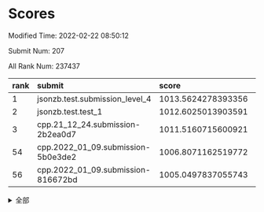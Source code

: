# Scores

Modified Time: 2022-02-22 08:50:12

Submit Num: 207

All Rank Num: 237437

| rank |               submit               |       score        |       sigma        | pk_num |
| :--- | :--------------------------------- | :----------------- | :----------------- | :----- |
| 1    | jsonzb.test.submission_level_4     | 1013.5624278393356 | 0.8216515677929387 | 4582   |
| 2    | jsonzb.test.test_1                 | 1012.6025013903591 | 0.7877848787569733 | 4594   |
| 3    | cpp.21_12_24.submission-2b2ea0d7   | 1011.5160715600921 | 0.790405312480283  | 4585   |
| 54   | cpp.2022_01_09.submission-5b0e3de2 | 1006.8071162519772 | 0.7437200757840668 | 4583   |
| 56   | cpp.2022_01_09.submission-816672bd | 1005.0497837055743 | 0.7144664759331908 | 4590   |


<details>
<summary>全部</summary>

| rank |                 submit                 |       score        |       sigma        | pk_num |
| :--- | :------------------------------------- | :----------------- | :----------------- | :----- |
| 1    | jsonzb.test.submission_level_4         | 1013.5624278393356 | 0.8216515677929387 | 4582   |
| 2    | jsonzb.test.test_1                     | 1012.6025013903591 | 0.7877848787569733 | 4594   |
| 3    | cpp.21_12_24.submission-2b2ea0d7       | 1011.5160715600921 | 0.790405312480283  | 4585   |
| 4    | gobigger.level_3.submission_level_3_28 | 1011.006493161048  | 0.7986884710355139 | 4585   |
| 5    | gobigger.level_3.submission_level_3_11 | 1010.918289079093  | 0.7694559407963589 | 4592   |
| 6    | gobigger.level_3.submission_level_3_8  | 1010.8584236131038 | 0.7527880580327783 | 4586   |
| 7    | gobigger.level_3.submission_level_3_21 | 1010.8566715008928 | 0.74789307436128   | 4589   |
| 8    | gobigger.level_3.submission_level_3_1  | 1010.8306881201586 | 0.7734774496547955 | 4588   |
| 9    | gobigger.level_3.submission_level_3_29 | 1010.7861592473174 | 0.7862522822925847 | 4584   |
| 10   | gobigger.level_3.submission_level_3_44 | 1010.7148159312854 | 0.768710924996882  | 4587   |
| 11   | gobigger.level_3.submission_level_3_45 | 1010.6992983928928 | 0.7735493708260435 | 4589   |
| 12   | gobigger.level_3.submission_level_3_32 | 1010.6336725051054 | 0.7739471610193477 | 4587   |
| 13   | gobigger.level_3.submission_level_3_27 | 1010.6305822424382 | 0.7584341339612443 | 4586   |
| 14   | gobigger.level_3.submission_level_3_39 | 1010.5783160373863 | 0.7690744678711012 | 4592   |
| 15   | gobigger.level_3.submission_level_3_48 | 1010.5585558912865 | 0.7727864824350632 | 4584   |
| 16   | gobigger.level_3.submission_level_3_6  | 1010.5084012798126 | 0.7610706529760703 | 4588   |
| 17   | gobigger.level_3.submission_level_3_15 | 1010.403774754115  | 0.7542425217882077 | 4592   |
| 18   | gobigger.level_3.submission_level_3_34 | 1010.3329337566571 | 0.7780082259821662 | 4588   |
| 19   | gobigger.level_3.submission_level_3_30 | 1010.2915622117888 | 0.7712334819623455 | 4590   |
| 20   | gobigger.level_3.submission_level_3_38 | 1010.2485260333625 | 0.7582046218154429 | 4589   |
| 21   | gobigger.level_3.submission_level_3_35 | 1010.0999115908982 | 0.7860267779379    | 4593   |
| 22   | gobigger.level_3.submission_level_3_7  | 1010.0019885535274 | 0.7691414128482423 | 4592   |
| 23   | gobigger.level_3.submission_level_3_31 | 1009.910687895767  | 0.7717545631342452 | 4587   |
| 24   | gobigger.level_3.submission_level_3_42 | 1009.875619301071  | 0.7515343298223653 | 4584   |
| 25   | gobigger.level_3.submission_level_3_37 | 1009.8160386957268 | 0.7519438324049441 | 4581   |
| 26   | gobigger.level_3.submission_level_3_17 | 1009.7706669761706 | 0.7783121579043907 | 4587   |
| 27   | gobigger.level_3.submission_level_3_9  | 1009.7409789373877 | 0.7657864649095667 | 4589   |
| 28   | gobigger.level_3.submission_level_3_0  | 1009.7328397907515 | 0.7440005004722184 | 4587   |
| 29   | gobigger.level_3.submission_level_3_24 | 1009.6659374178024 | 0.7478221370975476 | 4587   |
| 30   | gobigger.level_3.submission_level_3_12 | 1009.639868565397  | 0.7593683148768714 | 4588   |
| 31   | gobigger.level_3.submission_level_3_33 | 1009.5858768028135 | 0.7510960964973822 | 4593   |
| 32   | gobigger.level_3.submission_level_3_41 | 1009.5848864744971 | 0.747122968557139  | 4588   |
| 33   | gobigger.level_3.submission_level_3_46 | 1009.5779972071657 | 0.7488554674207293 | 4590   |
| 34   | gobigger.level_3.submission_level_3_16 | 1009.4981398989484 | 0.7561117069247666 | 4593   |
| 35   | gobigger.level_3.submission_level_3_25 | 1009.4632965809959 | 0.757105274319207  | 4586   |
| 36   | gobigger.level_3.submission_level_3_2  | 1009.3924595217077 | 0.7476321295156022 | 4581   |
| 37   | gobigger.level_3.submission_level_3_3  | 1009.3133750338419 | 0.7603853136219922 | 4589   |
| 38   | gobigger.level_3.submission_level_3_4  | 1009.2890930618231 | 0.7358759747197194 | 4589   |
| 39   | gobigger.level_3.submission_level_3_19 | 1009.2475585309201 | 0.7728958129511647 | 4594   |
| 40   | gobigger.level_3.submission_level_3_36 | 1009.2232424367943 | 0.7603356813366586 | 4587   |
| 41   | gobigger.level_3.submission_level_3_47 | 1009.1611986964217 | 0.7446177379379145 | 4591   |
| 42   | gobigger.level_3.submission_level_3_18 | 1009.1028366596305 | 0.740544209458721  | 4585   |
| 43   | gobigger.level_3.submission_level_3_49 | 1009.0595124686743 | 0.7593386307503148 | 4590   |
| 44   | gobigger.level_3.submission_level_3_23 | 1009.0360518746236 | 0.7348693852481804 | 4588   |
| 45   | gobigger.level_3.submission_level_3_13 | 1009.02955755336   | 0.7269972435601222 | 4589   |
| 46   | gobigger.level_3.submission_level_3_14 | 1008.8978420264104 | 0.7312963849156042 | 4588   |
| 47   | gobigger.level_3.submission_level_3_20 | 1008.8947485664628 | 0.7315991826156147 | 4593   |
| 48   | gobigger.level_3.submission_level_3_10 | 1008.833917204414  | 0.7459513327884102 | 4587   |
| 49   | gobigger.level_3.submission_level_3_40 | 1008.8051034750393 | 0.7414255046211408 | 4589   |
| 50   | gobigger.level_3.submission_level_3_22 | 1008.6507583259174 | 0.7564960834826152 | 4586   |
| 51   | gobigger.level_3.submission_level_3_5  | 1008.456043707463  | 0.7362285688479938 | 4586   |
| 52   | gobigger.level_3.submission_level_3_26 | 1008.4359375362081 | 0.7446330141167721 | 4589   |
| 53   | gobigger.level_3.submission_level_3_43 | 1008.1204775168532 | 0.7405021539044283 | 4595   |
| 54   | cpp.2022_01_09.submission-5b0e3de2     | 1006.8071162519772 | 0.7437200757840668 | 4583   |
| 55   | gobigger.level_1.submission_level_1_26 | 1005.2918312773126 | 0.7224246158617862 | 4587   |
| 56   | cpp.2022_01_09.submission-816672bd     | 1005.0497837055743 | 0.7144664759331908 | 4590   |
| 57   | gobigger.level_1.submission_level_1_27 | 1004.7710433694409 | 0.7221945161072096 | 4583   |
| 58   | gobigger.level_1.submission_level_1_12 | 1004.6864029759674 | 0.7185068294833193 | 4593   |
| 59   | gobigger.level_1.submission_level_1_32 | 1004.6382771966622 | 0.7213145785623009 | 4588   |
| 60   | gobigger.level_1.submission_level_1_38 | 1004.5513217717665 | 0.7115629752424419 | 4587   |
| 61   | gobigger.level_1.submission_level_1_14 | 1004.3727518412248 | 0.7310113947087139 | 4592   |
| 62   | gobigger.level_1.submission_level_1_33 | 1004.249319565321  | 0.7107683381302362 | 4589   |
| 63   | gobigger.level_1.submission_level_1_39 | 1004.163394726093  | 0.7206779981038095 | 4594   |
| 64   | gobigger.level_1.submission_level_1_30 | 1004.1246369911227 | 0.7200580185338444 | 4593   |
| 65   | gobigger.level_1.submission_level_1_35 | 1004.0269835540412 | 0.7120928440809363 | 4588   |
| 66   | gobigger.level_1.submission_level_1_34 | 1004.0089832379838 | 0.7145314720497121 | 4582   |
| 67   | gobigger.level_1.submission_level_1_49 | 1003.8911890692544 | 0.7098961411517294 | 4588   |
| 68   | gobigger.level_1.submission_level_1_46 | 1003.8801590196496 | 0.7273038153819574 | 4586   |
| 69   | gobigger.level_1.submission_level_1_3  | 1003.8712244228282 | 0.7151795818191521 | 4588   |
| 70   | gobigger.level_1.submission_level_1_43 | 1003.7888060424647 | 0.7092573062207423 | 4585   |
| 71   | gobigger.level_1.submission_level_1_2  | 1003.7494483906521 | 0.7240535054896998 | 4587   |
| 72   | gobigger.level_1.submission_level_1_21 | 1003.6315896646908 | 0.7127599929472995 | 4590   |
| 73   | gobigger.level_1.submission_level_1_18 | 1003.6123043095495 | 0.7171344945152475 | 4588   |
| 74   | gobigger.level_1.submission_level_1_16 | 1003.6001898580585 | 0.7186000363765682 | 4592   |
| 75   | gobigger.level_1.submission_level_1_9  | 1003.5591532377333 | 0.7134001754727701 | 4591   |
| 76   | gobigger.level_1.submission_level_1_4  | 1003.5372116326355 | 0.7243721307852633 | 4588   |
| 77   | gobigger.level_1.submission_level_1_13 | 1003.5135950799589 | 0.7208067501852893 | 4587   |
| 78   | gobigger.level_1.submission_level_1_48 | 1003.4496149769432 | 0.7219684146211744 | 4592   |
| 79   | gobigger.level_1.submission_level_1_47 | 1003.4383624526997 | 0.7156282714762119 | 4590   |
| 80   | gobigger.level_1.submission_level_1_41 | 1003.3729744576782 | 0.7135421689313518 | 4590   |
| 81   | gobigger.level_1.submission_level_1_31 | 1003.3704250823669 | 0.7201203796259859 | 4585   |
| 82   | gobigger.level_1.submission_level_1_11 | 1003.3343071769725 | 0.7274530795677775 | 4586   |
| 83   | gobigger.level_1.submission_level_1_1  | 1003.2089597880106 | 0.7210013458959276 | 4592   |
| 84   | gobigger.level_1.submission_level_1_25 | 1003.1528848595408 | 0.7184930154176292 | 4589   |
| 85   | gobigger.level_1.submission_level_1_36 | 1003.1395607541277 | 0.7118775643101641 | 4587   |
| 86   | gobigger.level_1.submission_level_1_40 | 1003.0662959738371 | 0.7076717483294362 | 4586   |
| 87   | gobigger.level_1.submission_level_1_37 | 1003.0603969627383 | 0.7226890572251731 | 4586   |
| 88   | gobigger.level_1.submission_level_1_24 | 1003.0578209758462 | 0.727492380867918  | 4588   |
| 89   | gobigger.level_1.submission_level_1_29 | 1003.0341267721295 | 0.7207464961856317 | 4587   |
| 90   | gobigger.level_1.submission_level_1_15 | 1003.001197454703  | 0.7168628690285886 | 4585   |
| 91   | gobigger.level_1.submission_level_1_45 | 1002.9791755772077 | 0.7307199879277039 | 4591   |
| 92   | gobigger.level_1.submission_level_1_8  | 1002.9265027640793 | 0.7155647504320897 | 4583   |
| 93   | gobigger.level_1.submission_level_1_6  | 1002.9255768664664 | 0.7133625098724583 | 4581   |
| 94   | gobigger.level_1.submission_level_1_20 | 1002.902284831118  | 0.7111579394117623 | 4589   |
| 95   | gobigger.level_1.submission_level_1_44 | 1002.875736282115  | 0.7167250584842354 | 4587   |
| 96   | gobigger.level_1.submission_level_1_22 | 1002.8543241026939 | 0.7113346447532595 | 4587   |
| 97   | gobigger.level_1.submission_level_1_19 | 1002.8271726875477 | 0.7189385227167903 | 4590   |
| 98   | gobigger.level_1.submission_level_1_7  | 1002.804976161202  | 0.7173844488915525 | 4585   |
| 99   | gobigger.level_1.submission_level_1_0  | 1002.7984418060926 | 0.7147563627775012 | 4587   |
| 100  | gobigger.level_1.submission_level_1_23 | 1002.4711560496447 | 0.7173458230875427 | 4591   |
| 101  | gobigger.level_1.submission_level_1_28 | 1002.4434434668683 | 0.7123332500414207 | 4589   |
| 102  | gobigger.level_1.submission_level_1_17 | 1001.9678927331288 | 0.7069699125516268 | 4589   |
| 103  | gobigger.level_1.submission_level_1_42 | 1001.9426990799985 | 0.704016596760061  | 4592   |
| 104  | gobigger.level_1.submission_level_1_5  | 1001.8775435684241 | 0.7139274961297682 | 4591   |
| 105  | gobigger.level_1.submission_level_1_10 | 1001.0905430717584 | 0.7141597271379964 | 4587   |
| 106  | gobigger.random.submission_random_27   | 997.3148137142091  | 0.6984801457827158 | 4585   |
| 107  | gobigger.random.submission_random_18   | 997.1245233874814  | 0.709645322722188  | 4586   |
| 108  | gobigger.random.submission_random_36   | 996.8827209619765  | 0.7144407779713096 | 4589   |
| 109  | gobigger.random.submission_random_15   | 996.6404523152966  | 0.704371374285884  | 4587   |
| 110  | gobigger.random.submission_random_46   | 996.577798710579   | 0.7077088403367092 | 4593   |
| 111  | gobigger.random.submission_random_12   | 996.5513673942427  | 0.7087350197833582 | 4588   |
| 112  | gobigger.random.submission_random_3    | 996.5235178718056  | 0.727718984719982  | 4584   |
| 113  | gobigger.random.submission_random_7    | 996.4910206832313  | 0.7045831218676919 | 4589   |
| 114  | gobigger.random.submission_random_44   | 996.4787003910184  | 0.7031393565994646 | 4588   |
| 115  | gobigger.random.submission_random_19   | 996.471209618561   | 0.7042433559529307 | 4585   |
| 116  | gobigger.random.submission_random_23   | 996.4183827429799  | 0.7071426964757697 | 4584   |
| 117  | gobigger.random.submission_random_9    | 996.3807360636176  | 0.7170041626845706 | 4590   |
| 118  | gobigger.random.submission_random_6    | 996.363113131979   | 0.7104708916758704 | 4585   |
| 119  | gobigger.random.submission_random_4    | 996.3503225699053  | 0.7083810995510829 | 4593   |
| 120  | gobigger.random.submission_random_24   | 996.2830734576899  | 0.7208986499026911 | 4591   |
| 121  | gobigger.random.submission_random_30   | 996.2813278562475  | 0.7088435592966793 | 4587   |
| 122  | gobigger.random.submission_random_38   | 996.2781036714582  | 0.7173327512575639 | 4591   |
| 123  | gobigger.random.submission_random_48   | 996.2289512073471  | 0.7213524855593805 | 4593   |
| 124  | gobigger.random.submission_random_0    | 996.226101395576   | 0.7084941271994102 | 4587   |
| 125  | gobigger.random.submission_random_1    | 996.1902387105541  | 0.7103756859148387 | 4586   |
| 126  | gobigger.random.submission_random_25   | 996.0861476623329  | 0.7086671225759529 | 4592   |
| 127  | gobigger.random.submission_random_22   | 996.0458641703053  | 0.7097842398280274 | 4593   |
| 128  | gobigger.random.submission_random_8    | 996.0150636115651  | 0.7088622029956528 | 4591   |
| 129  | gobigger.random.submission_random_29   | 996.0038648678404  | 0.7074538675965074 | 4590   |
| 130  | gobigger.random.submission_random_10   | 995.9623980218743  | 0.719474083551119  | 4584   |
| 131  | gobigger.random.submission_random_42   | 995.94568276677    | 0.7197306300752678 | 4589   |
| 132  | gobigger.random.submission_random_21   | 995.8881511099295  | 0.7078023065423033 | 4592   |
| 133  | gobigger.random.submission_random_32   | 995.8831997300863  | 0.7055637411839656 | 4588   |
| 134  | gobigger.random.submission_random_35   | 995.882594601144   | 0.7093218568956027 | 4587   |
| 135  | gobigger.random.submission_random_16   | 995.8780330863618  | 0.7028577099503719 | 4591   |
| 136  | gobigger.random.submission_random_14   | 995.8233309434019  | 0.6931791896827119 | 4585   |
| 137  | gobigger.random.submission_random_11   | 995.7260956241058  | 0.729674553570466  | 4587   |
| 138  | gobigger.random.submission_random_33   | 995.7014400840858  | 0.7061404319790123 | 4591   |
| 139  | gobigger.random.submission_random_17   | 995.6435773059783  | 0.7086052584475747 | 4586   |
| 140  | gobigger.random.submission_random_41   | 995.6300057033857  | 0.7013364161491019 | 4591   |
| 141  | gobigger.random.submission_random_31   | 995.6156609539133  | 0.7261045435344049 | 4588   |
| 142  | gobigger.random.submission_random_13   | 995.6111037454516  | 0.719328962018465  | 4587   |
| 143  | gobigger.random.submission_random_26   | 995.5850233201081  | 0.7180908575227466 | 4587   |
| 144  | gobigger.random.submission_random_43   | 995.5576680201154  | 0.7031060390463788 | 4588   |
| 145  | gobigger.random.submission_random_2    | 995.5480329536472  | 0.7220198868103473 | 4591   |
| 146  | gobigger.random.submission_random_47   | 995.4732351332284  | 0.7142040838821117 | 4589   |
| 147  | gobigger.random.submission_random_20   | 995.4151636656226  | 0.7191077601526276 | 4585   |
| 148  | gobigger.random.submission_random_37   | 995.387440720976   | 0.7348799736900792 | 4585   |
| 149  | gobigger.random.submission_random_49   | 995.2641022780259  | 0.7127754725035649 | 4587   |
| 150  | gobigger.random.submission_random_5    | 995.2599327337113  | 0.7248322688196207 | 4588   |
| 151  | gobigger.random.submission_random_28   | 995.2298988384435  | 0.7154626361957975 | 4589   |
| 152  | gobigger.random.submission_random_40   | 995.089335591036   | 0.7146469174073217 | 4589   |
| 153  | gobigger.random.submission_random_39   | 995.0154668534127  | 0.7308714558520986 | 4581   |
| 154  | gobigger.random.submission_random_45   | 994.7550320783844  | 0.7185588670463644 | 4590   |
| 155  | gobigger.random.submission_random_34   | 994.6466457338695  | 0.7325841446636417 | 4590   |
| 156  | gobigger.level_2.submission_level_2_4  | 994.4388154083072  | 0.7333864935793657 | 4593   |
| 157  | gobigger.level_2.submission_level_2_24 | 993.5929892837472  | 0.7307437194881226 | 4589   |
| 158  | gobigger.level_2.submission_level_2_45 | 993.4301096696115  | 0.7337485920873303 | 4586   |
| 159  | gobigger.level_2.submission_level_2_23 | 993.3390874643354  | 0.7409196213760888 | 4589   |
| 160  | gobigger.level_2.submission_level_2_19 | 993.1334487555376  | 0.7365582859841273 | 4586   |
| 161  | gobigger.level_2.submission_level_2_30 | 993.0746607076085  | 0.7464778676859494 | 4586   |
| 162  | gobigger.level_2.submission_level_2_29 | 993.073885185892   | 0.7526929384164762 | 4589   |
| 163  | gobigger.level_2.submission_level_2_5  | 993.0694124882584  | 0.7243767105117437 | 4594   |
| 164  | gobigger.level_2.submission_level_2_1  | 992.9958464669862  | 0.72140983755426   | 4587   |
| 165  | gobigger.level_2.submission_level_2_7  | 992.9927023491512  | 0.7193583213995948 | 4580   |
| 166  | gobigger.level_2.submission_level_2_11 | 992.9299542617796  | 0.7387802307067987 | 4588   |
| 167  | gobigger.level_2.submission_level_2_15 | 992.8811867006608  | 0.7485305420601109 | 4592   |
| 168  | gobigger.level_2.submission_level_2_18 | 992.8373736207856  | 0.7511789007981846 | 4588   |
| 169  | gobigger.level_2.submission_level_2_43 | 992.8164292298981  | 0.727119009796514  | 4580   |
| 170  | gobigger.level_2.submission_level_2_9  | 992.7566326170787  | 0.747928608574369  | 4583   |
| 171  | gobigger.level_2.submission_level_2_20 | 992.6454605300551  | 0.7390417854974842 | 4583   |
| 172  | gobigger.level_2.submission_level_2_6  | 992.578062860774   | 0.7478418399517746 | 4596   |
| 173  | gobigger.level_2.submission_level_2_37 | 992.5581058068611  | 0.7457244274596488 | 4590   |
| 174  | gobigger.level_2.submission_level_2_42 | 992.412696623311   | 0.7458156403997077 | 4586   |
| 175  | gobigger.level_2.submission_level_2_16 | 992.3674206638574  | 0.7358602080632898 | 4591   |
| 176  | gobigger.level_2.submission_level_2_17 | 992.3658323182708  | 0.7370324075070127 | 4587   |
| 177  | gobigger.level_2.submission_level_2_10 | 992.338007901265   | 0.7507564650458564 | 4588   |
| 178  | gobigger.level_2.submission_level_2_0  | 992.3044562215142  | 0.7440016721124423 | 4587   |
| 179  | gobigger.level_2.submission_level_2_31 | 992.1859039304761  | 0.7321185237814414 | 4586   |
| 180  | gobigger.level_2.submission_level_2_35 | 992.050728613329   | 0.7417118148295727 | 4588   |
| 181  | gobigger.level_2.submission_level_2_13 | 992.0324815412631  | 0.740143411894901  | 4589   |
| 182  | gobigger.level_2.submission_level_2_34 | 992.0315855615701  | 0.7296964605441536 | 4587   |
| 183  | gobigger.level_2.submission_level_2_25 | 992.0009511762731  | 0.7633348518469991 | 4584   |
| 184  | gobigger.level_2.submission_level_2_48 | 991.9879220104644  | 0.7508803314187201 | 4589   |
| 185  | gobigger.level_2.submission_level_2_27 | 991.9509274281033  | 0.7689131209025891 | 4587   |
| 186  | gobigger.level_2.submission_level_2_21 | 991.8738306534201  | 0.7351422214267407 | 4592   |
| 187  | gobigger.level_2.submission_level_2_47 | 991.8592250634616  | 0.7245143597108916 | 4590   |
| 188  | gobigger.level_2.submission_level_2_8  | 991.7107084122842  | 0.7446090585802482 | 4590   |
| 189  | gobigger.level_2.submission_level_2_22 | 991.6962429796753  | 0.7488316205303457 | 4589   |
| 190  | gobigger.level_2.submission_level_2_26 | 991.6953292765485  | 0.7442655292275062 | 4586   |
| 191  | gobigger.level_2.submission_level_2_32 | 991.6783186355908  | 0.7480766033881593 | 4585   |
| 192  | gobigger.level_2.submission_level_2_41 | 991.5349503662912  | 0.7405278198644972 | 4592   |
| 193  | gobigger.level_2.submission_level_2_44 | 991.5188906622321  | 0.7465247178069452 | 4588   |
| 194  | gobigger.level_2.submission_level_2_12 | 991.3745511975761  | 0.7606697615644331 | 4594   |
| 195  | gobigger.level_2.submission_level_2_36 | 991.3299800981356  | 0.767050573293588  | 4588   |
| 196  | gobigger.level_2.submission_level_2_49 | 991.1615248287335  | 0.7320279111101478 | 4585   |
| 197  | gobigger.level_2.submission_level_2_46 | 991.138506611598   | 0.7561185291666737 | 4592   |
| 198  | gobigger.level_2.submission_level_2_40 | 991.1309730841017  | 0.750072798910609  | 4591   |
| 199  | gobigger.level_2.submission_level_2_39 | 991.0084338523058  | 0.7768715522762069 | 4587   |
| 200  | gobigger.level_2.submission_level_2_3  | 990.9773754937457  | 0.7538898493784345 | 4588   |
| 201  | gobigger.level_2.submission_level_2_14 | 990.8704299765503  | 0.7688290473610246 | 4590   |
| 202  | gobigger.level_2.submission_level_2_33 | 990.8370317298672  | 0.7539417818566377 | 4588   |
| 203  | gobigger.level_2.submission_level_2_28 | 990.8236674296829  | 0.771027292682891  | 4586   |
| 204  | gobigger.level_2.submission_level_2_2  | 990.7145397789345  | 0.7754044802662318 | 4584   |
| 205  | gobigger.level_2.submission_level_2_38 | 990.4541447575658  | 0.7481057126255065 | 4591   |
| 206  | gobigger.none.submission_none_0        | 980.0577738296718  | 1.1442047474412846 | 4588   |
| 207  | gobigger.none.submission_none_1        | 977.0853540900764  | 1.3602735797627645 | 4588   |

</details>